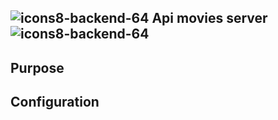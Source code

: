 ## ![icons8-backend-64](https://github.com/mathieu-Glt/ApiMovieBackend/assets/84771497/35748efd-b449-4c0d-b238-f783b2179296)  Api movies server ![icons8-backend-64](https://github.com/mathieu-Glt/ApiMovieBackend/assets/84771497/35748efd-b449-4c0d-b238-f783b2179296)

## Purpose 



## Configuration 
